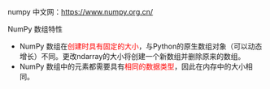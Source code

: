 numpy 中文网：https://www.numpy.org.cn/





NumPy 数组特性

- NumPy 数组在<font color=red>创建时具有固定的大小</font>，与Python的原生数组对象（可以动态增长）不同。更改ndarray的大小将创建一个新数组并删除原来的数组。
- NumPy 数组中的元素都需要具有<font color=red>相同的数据类型</font>，因此在内存中的大小相同。



